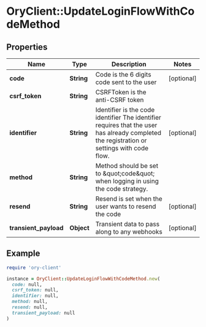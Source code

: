 # OryClient::UpdateLoginFlowWithCodeMethod

## Properties

| Name | Type | Description | Notes |
| ---- | ---- | ----------- | ----- |
| **code** | **String** | Code is the 6 digits code sent to the user | [optional] |
| **csrf_token** | **String** | CSRFToken is the anti-CSRF token |  |
| **identifier** | **String** | Identifier is the code identifier The identifier requires that the user has already completed the registration or settings with code flow. | [optional] |
| **method** | **String** | Method should be set to \&quot;code\&quot; when logging in using the code strategy. |  |
| **resend** | **String** | Resend is set when the user wants to resend the code | [optional] |
| **transient_payload** | **Object** | Transient data to pass along to any webhooks | [optional] |

## Example

```ruby
require 'ory-client'

instance = OryClient::UpdateLoginFlowWithCodeMethod.new(
  code: null,
  csrf_token: null,
  identifier: null,
  method: null,
  resend: null,
  transient_payload: null
)
```

